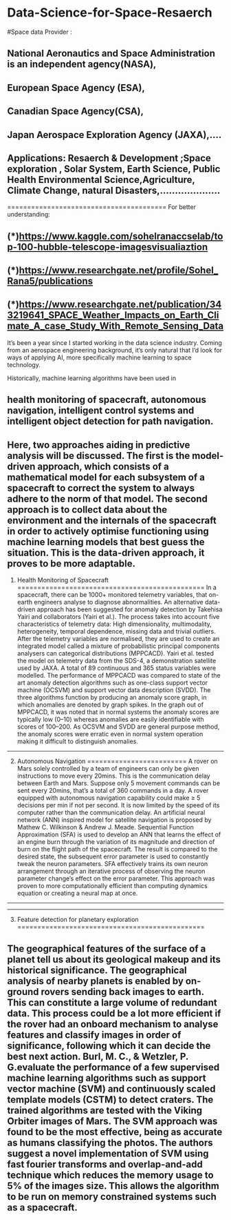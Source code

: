 # Data-Science-for-Space-Resaerch

#Space data Provider :

National Aeronautics and Space Administration is an independent agency(NASA),
-------------------
European Space Agency (ESA),
----------------------------
Canadian Space Agency(CSA), 
--------------------------
Japan Aerospace Exploration Agency (JAXA),....
---------------------------------------------------------------------------------------
Applications: Resaerch & Development ;Space exploration , Solar System, Earth Science, Public Health Environmental Science,Agriculture, Climate Change, natural Disasters,....................
-----------------------------------------------------------------------------------------------------------------------------------------------------
========================================
For better understanding:

(*)https://www.kaggle.com/sohelranaccselab/top-100-hubble-telescope-imagesvisualiaztion
----------
(*)https://www.researchgate.net/profile/Sohel_Rana5/publications
---------------
(*)https://www.researchgate.net/publication/343219641_SPACE_Weather_Impacts_on_Earth_Climate_A_case_Study_With_Remote_Sensing_Data
--------------------------------------------------------------------------------------------





It’s been a year since I started working in the data science industry. Coming from an aerospace engineering background, it’s only natural that I’d look for ways of applying AI, more specifically machine learning to space technology.

Historically, machine learning algorithms have been used in 

health monitoring of spacecraft, autonomous navigation, intelligent control systems and intelligent object detection for path navigation.
--------------------------------

Here, two approaches aiding in predictive analysis will be discussed. The first is the model-driven approach, which consists of a mathematical model for each subsystem of a spacecraft to correct the system to always adhere to the norm of that model.
The second approach is to collect data about the environment and the internals of the spacecraft in order to actively optimise functioning using machine learning models that best guess the situation. This is the data-driven approach, it proves to be more adaptable.
-----------------------------------------
1. Health Monitoring of Spacecraft
===============================================
In a spacecraft, there can be 1000+ monitored telemetry variables, that on-earth engineers analyse to diagnose abnormalities. An alternative data-driven approach has been suggested for anomaly detection by Takehisa Yairi and collaborators (Yairi et al.). The process takes into account five characteristics of telemetry data: High dimensionality, multimodality, heterogeneity, temporal dependence, missing data and trivial outliers. After the telemetry variables are normalised, they are used to create an integrated model called a mixture of probabilistic principal components analysers can categorical distributions (MPPCACD). Yairi et al. tested the model on telemetry data from the SDS-4, a demonstration satellite used by JAXA. A total of 89 continuous and 365 status variables were modelled. The performance of MPPCACD was compared to state of the art anomaly detection algorithms such as one-class support vector machine (OCSVM) and support vector data description (SVDD). The three algorithms function by producing an anomaly score graph, in which anomalies are denoted by graph spikes. In the graph out of MPPCACD, it was noted that in normal systems the anomaly scores are typically low (0–10) whereas anomalies are easily identifiable with scores of 100–200. As OCSVM and SVDD are general purpose method, the anomaly scores were erratic even in normal system operation making it difficult to distinguish anomalies.
-----------------------------------
2. Autonomous Navigation
=========================
A rover on Mars solely controlled by a team of engineers can only be given instructions to move every 20mins. This is the communication delay between Earth and Mars. Suppose only 5 movement commands can be sent every 20mins, that’s a total of 360 commands in a day. A rover equipped with autonomous navigation capability could make ≥ 5 decisions per min if not per second. It is now limited by the speed of its computer rather than the communication delay.
An artificial neural network (ANN) inspired model for satellite navigation is proposed by Mathew C. Wilkinson & Andrew J. Meade. Sequential Function Approximation (SFA) is used to develop an ANN that learns the effect of an engine burn through the variation of its magnitude and direction of burn on the flight path of the spacecraft. The result is compared to the desired state, the subsequent error parameter is used to constantly tweak the neuron parameters. SFA effectively trains its own neuron arrangement through an iterative process of observing the neuron parameter change’s effect on the error parameter. This approach was proven to more computationally efficient than computing dynamics equation or creating a neural map at once.
--------------------------------------------
-------------------------------------------------
3. Feature detection for planetary exploration
===============================================

The geographical features of the surface of a planet tell us about its geological makeup and its historical significance. The geographical analysis of nearby planets is enabled by on-ground rovers sending back images to earth. This can constitute a large volume of redundant data. This process could be a lot more efficient if the rover had an onboard mechanism to analyse features and classify images in order of significance, following which it can decide the best next action.
Burl, M. C., & Wetzler, P. G.evaluate the performance of a few supervised machine learning algorithms such as support vector machine (SVM) and continuously scaled template models (CSTM) to detect craters. The trained algorithms are tested with the Viking Orbiter images of Mars. The SVM approach was found to be the most effective, being as accurate as humans classifying the photos. The authors suggest a novel implementation of SVM using fast fourier transforms and overlap-and-add technique which reduces the memory usage to 5% of the images size. This allows the algorithm to be run on memory constrained systems such as a spacecraft.
------------------------------------------------------------
